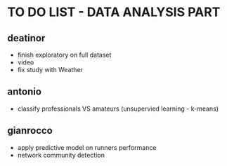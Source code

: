 

# TO DO LIST - DATA ANALYSIS PART


## deatinor

- finish exploratory on full dataset
- video
- fix study with Weather

## antonio

- classify professionals VS amateurs   (unsupervied learning - k-means)


## gianrocco 

- apply predictive model on runners performance
- network community detection

